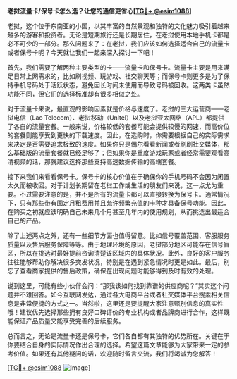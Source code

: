 **老挝流量卡/保号卡怎么选？让您的通信更省心[[TG💪+ @esim1088](https://t.me/s/esim1088)]**

老挝，这个位于东南亚的小国，以其丰富的自然景观和独特的文化魅力吸引着越来越多的游客和投资者。无论是短期旅行还是长期居住，在老挝使用本地手机卡都是必不可少的一部分。那么问题来了：在老挝，我们应该如何选择适合自己的流量卡或者保号卡呢？今天就让我们一起来深入探讨一下吧！

首先，我们需要了解两种主要类型的卡——流量卡和保号卡。流量卡主要是用来满足日常上网需求的，比如刷视频、玩游戏、社交聊天等；而保号卡则更多是为了保持手机号码处于活跃状态，避免因长时间未使用而导致号码被回收。这两类卡虽然功能不同，但它们的选择标准却有很多相似之处。

对于流量卡来说，最直观的影响因素就是价格与速度了。老挝的三大运营商——老挝电信（Lao Telecom）、老挝移动（Unitel）以及老挝亚太网络（APL）都提供了各自的流量套餐。一般来说，价格较低的套餐可能会提供较慢的网速，而高价位的套餐则能享受到更快的下载速度。因此，在选购时，你需要根据自己的实际需求来决定是否需要追求极致的速度。如果你只是偶尔看看新闻或者刷刷社交媒体，那么基础版的流量套餐就已经足够了；但如果你是重度游戏玩家或者经常需要观看高清视频的话，那就建议选择那些支持高速数据传输的高端套餐。

接下来我们来看看保号卡。保号卡的核心价值在于确保你的手机号码不会因为闲置太久而被收回。对于计划长期留在老挝工作或生活的朋友们来说，这一点尤为重要。不过需要注意的是，并不是所有的流量卡都可以直接转换为保号卡。通常情况下，只有那些带有固定月租费用并且允许频繁充值的卡种才具备保号功能。因此，在购买之初就应该明确自己未来几个月甚至几年内的使用规划，从而挑选出最适合自己的产品。

除了上述两点之外，还有一些细节方面也值得留意。比如信号覆盖范围、客服服务质量以及售后服务保障等等。由于地理环境的原因，老挝部分地区可能存在信号盲区，所以在挑选时最好提前咨询清楚该区域内的具体状况。此外，良好的客户服务往往能够帮助你解决很多突发状况，特别是在遇到紧急情况时更是如此。最后，别忘了查看商家提供的售后政策，确保在出现问题时能够得到及时有效的处理。

说到这里，可能有些小伙伴会问：“那我该如何找到靠谱的供应商呢？”其实这个问题并不难回答。如今互联网发达，通过各大电商平台或者社交媒体平台搜索相关信息是非常便捷的方式之一。当然啦，这里还是要提醒大家注意甄别信息的真实性哦！建议优先选择那些拥有良好口碑评价的专业机构或者品牌商进行合作，这样既能保证产品质量又能享受完善的后续服务。

总而言之，无论是流量卡还是保号卡，它们各自都有其独特的优势所在。关键在于你要结合自身的实际情况作出合理的选择。希望这篇文章能够为大家带来一定的参考价值。如果还有其他疑问的话，欢迎随时留言交流，我们将竭诚为您解答！

[[TG💪+ @esim1088](https://t.me/s/esim1088) ![Image](https://i.postimg.cc/4NQfJmqS/Snipaste-2025-05-13-00-14-12.png)]